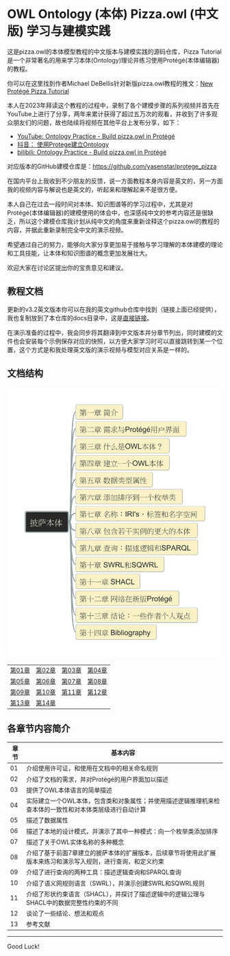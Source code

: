 # OWL Ontology (本体) Pizza.owl (中文版) 学习与建模实践

这是pizza.owl的本体模型教程的中文版本与建模实践的源码仓库，Pizza Tutorial是一个非常著名的用来学习本体(Ontology)理论并练习使用Protégé(本体编辑器)的教程。

你可以在这里找到作者Michael DeBellis针对新版pizza.owl教程的推文：[New Protégé Pizza Tutorial](https://www.michaeldebellis.com/post/new-protege-pizza-tutorial)

本人在2023年拜读这个教程的过程中，录制了各个建模步骤的系列视频并首先在YouTube上进行了分享，两年来累计获得了超过五万次的观看，并收到了许多观众朋友们的问题，故也陆续将视频在其他平台上发布分享，如下：

- [YouTube: Ontology Practice - Build pizza.owl in Protégé](https://www.youtube.com/playlist?list=PL6DEHvciXKeUx4P32B3hKMK1t6mC8RhsW)
- [抖音： 使用Protege建立Ontology](https://www.douyin.com/video/7298014998062714121)
- [bilibili: Ontology Practice - Build pizza.owl in Protégé](https://space.bilibili.com/158390142/lists/2469670?type=season)

对应版本的GitHub建模仓库是：https://github.com/yasenstar/protege_pizza

在国内平台上我收到不少朋友的反馈，说一方面教程本身内容是英文的，另一方面我的视频内容与解说也是英文的，听起来和理解起来不是很方便。

本人自己在过去一段时间对本体、知识图谱等的学习过程中，尤其是对Protégé(本体编辑器)的建模使用的体会中，也深感纯中文的参考内容还是很缺乏，所以这个建模仓库我计划从纯中文的角度来重新诠释这个pizza.owl的教程的内容，并据此重新录制完全中文的演示视频。

希望通过自己的努力，能够向大家分享更加易于接触与学习理解的本体建模的理论和工具技能，让本体和知识图谱的概念更加发展壮大。

欢迎大家在讨论区提出你的宝贵意见和建议。

## 教程文档

更新的v3.2英文版本你可以在我的英文github仓库中找到（链接上面已经提供），我也复制放到了本仓库的docs目录中，这是[直接链接](./docs/Protege%205%20New%20OWL%20Pizza%20Tutorial%20V3.2.pdf)。

在演示准备的过程中，我会同步将其翻译到中文版本并分章节列出，同时建模的文件也会安装每个示例保存对应的快照，以方便大家学习时可以直接跳转到某一个位置，这个方式是和我处理英文版的演示视频与模型对应关系是一样的。

## 文档结构

![protege-ontology-toc](./img/pizza-ontology-toc.png)

| | | | |
| --- | --- | --- | --- |
| [第01章](./第01章/README.md) | [第02章](./第02章/README.md) | [第03章](./第03章/README.md) | [第04章](./第04章/README.md) |
| [第05章](./第05章/README.md) | [第06章](./第06章/README.md) | [第07章](./第07章/README.md) | [第08章](./第08章/README.md) |
| [第09章](./第09章/README.md) | [第10章](./第10章/README.md) | [第11章](./第11章/README.md) | [第12章](./第12章/README.md) |
| [第13章](./第13章/README.md) | [第14章](./第14章/README.md) |  |  |

## 各章节内容简介

| 章节 | 基本内容 |
| --- | --- |
| 01 | 介绍使用许可证，和使用在文档中的相关命名规则 |
| 02 | 介绍了文档的需求，并对Protégé的用户界面加以描述 |
| 03 | 提供了OWL本体语言的简单描述 |
| 04 | 实际建立一个OWL本体，包含类和对象属性；并使用描述逻辑推理机来检查本体的一致性和对本体类层级进行自动计算 |
| 05 | 描述了数据属性 |
| 06 | 描述了本地的设计模式，并演示了其中一种模式：向一个枚举类添加排序 |
| 07 | 描述了关于OWL实体名称的多种概念 |
| 08 | 介绍了基于前面7章建立的披萨本体的扩展版本，后续章节将使用此扩展版本来练习和演示写入规则，进行查询，和定义约束 |
| 09 | 介绍了进行查询的两种工具：描述逻辑查询和SPARQL查询 |
| 10 | 介绍了语义网规则语言（SWRL），并演示创建SWRL和SQWRL规则 |
| 11 | 介绍了形状约束语言（SHACL），并探讨了描述逻辑中的逻辑公理与SHACL中的数据完整性约束的不同 |
| 12 | 谈论了一些结论、想法和观点 |
| 13 | 参考文献 |

---

Good Luck!